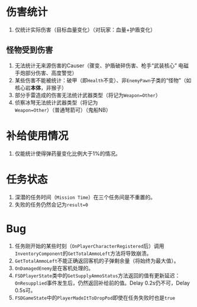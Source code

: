 # 伤害统计
1. 仅统计实际伤害（目标血量变化）（对玩家：血量+护盾变化）

## 怪物受到伤害
1. 无法统计无来源伤害的Causer（骤变、护盾破碎伤害、枪手“武装核心” 电磁手炮部分伤害、高度警觉）
2. 某些伤害不能被统计：破甲（即`Health`不变）、非`EnemyPawn`子类的“怪物”（如核心岩**本体**，非猴子）
3. 部分手雷造成的伤害无法统计武器类型（将记为`Weapon=Other`）
4. 侦察冰弩无法统计武器类型（将记为`Weapon=Other`）（普通弩箭可）（鬼船NB）

# 补给使用情况
1. 仅能统计使得弹药量变化比例大于1%的情况。

# 任务状态
1. 深潜的任务时间（`Mission Time`）在三个任务间是不重置的。
2. 失败的任务仍然会记为`result=0`
# Bug
1. 任务刚开始的某些时刻（`OnPlayerCharacterRegistered`后）调用`InventoryComponent`的`GetTotalAmmoLeft`方法将导致崩溃。
2. `GetTotalAmmoLeft`不能正确返回客机的子弹剩余量（将始终为最大值）。
3. `OnDamagedEnemy`是在客机处理的。
4. `FSDPlayerState`类中的`GetSupplyAmmoStatus`方法返回的值有更新延迟：`OnResupplied`事件发生后，仍然返回补给前的值。Delay 0.2s仍不可，Delay 0.5s可。
5. `FSDGameState`中的`PlayerMadeItToDropPod`即使在任务失败时也是`true`